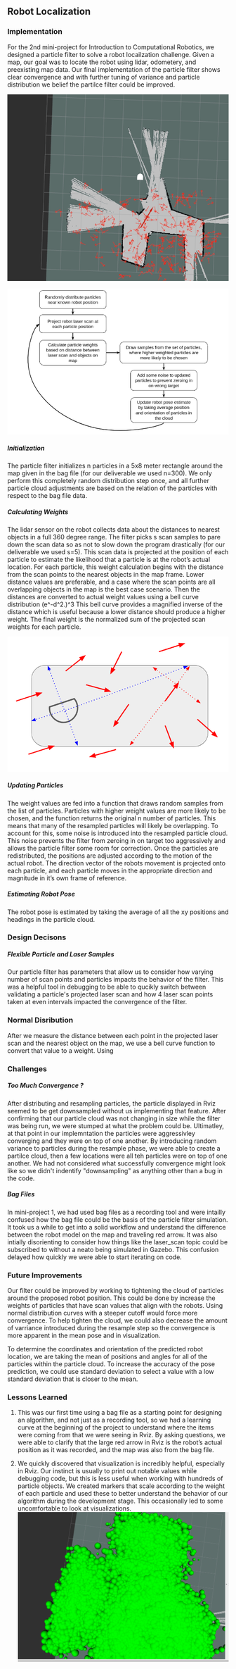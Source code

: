 ## Robot Localization

### Implementation

For the 2nd mini-project for Introduction to Computational Robotics, we designed a particle filter to solve a robot locailzation challenge. Given a map, our goal was to locate the robot using lidar, odometery, and preexisting map data. Our final implementation of the particle filter shows clear convergence and with further tuning of variance and particle distribution we belief the partilce filter could be improved.

![Converge](documentation/convergence.gif)

![Flow](https://github.com/amfry/robot_localization/blob/master/documentation/flow.png)

##### Initialization
The particle filter initializes n particles in a 5x8 meter rectangle around the map given in the bag file (for our deliverable we used n=300). We only perform this completely random distribution step once, and all further particle cloud adjustments are based on the relation of the particles with respect to the bag file data.

##### Calculating Weights
The lidar sensor on the robot collects data about the distances to nearest objects in a full 360 degree range. The filter picks s scan samples to pare down the scan data so as not to slow down the program drastically (for our deliverable we used s=5). This scan data is projected at the position of each particle to estimate the likelihood that a particle is at the robot’s actual location. For each particle, this weight calculation begins with the distance from the scan points to the nearest objects in the map frame. Lower distance values are preferable, and a case where the scan points are all overlapping objects in the map is the best case scenario. Then the distances are converted to actual weight values using a bell curve distribution (e^-d^2.)^3 This bell curve provides a magnified inverse of the distance which is useful because a lower distance should produce a higher weight. The final weight is the normalized sum of the  projected scan weights for each particle.

![Part](https://github.com/amfry/robot_localization/blob/master/documentation/part.png)

##### Updating Particles
The weight values are fed into a function that draws random samples from the list of particles. Particles with higher weight values are more likely to be chosen, and the function returns the original n number of particles. This means that many of the resampled particles will likely be overlapping. To account for this, some noise is introduced into the resampled particle cloud. This noise prevents the filter from zeroing in on target too aggressively and allows the particle filter some room for correction. Once the particles are redistributed, the positions are adjusted according to the motion of the actual robot. The direction vector of the robots movement is projected onto each particle, and each particle moves in the appropriate direction and magnitude in it’s own frame of reference.

##### Estimating Robot Pose
The robot pose is estimated by taking the average of all the xy positions and headings in the particle cloud.

### Design Decisons
##### Flexible Particle and Laser Samples
Our particle filter has parameters that allow us to consider how varying number of scan points and particles impacts the behavior of the filter.  This was a helpful tool in debugging to be able to qucikly switch between validating a particle's projected laser scan and how 4 laser scan points taken at even intervals impacted the convergence of the filter.

### Normal Disribution

After we measure the distance between each point in the projected laser scan and the nearest object on the map, we use a bell curve function to convert that value to a weight. Using 



### Challenges
##### Too Much Convergence ?
After distributing and resampling particles, the particle displayed in Rviz seemed to be get downsampled without us implementing that feature.  After confirming that our particle cloud was not changing in size while the filter was being run, we were stumped at what the problem could be. Ultimatley, at that point in our implemntation the particles were aggressivley converging and they were on top of one another.  By introducing random variance to particles during the resample phase, we were able to create a partilce cloud, then a few locations were all teh particles were on top of one another. We had not considered what successfully convergence might look like so we didn't indentify "downsampling" as anything other than a bug in the code.

##### Bag Files
In mini-project 1, we had used bag files as a recording tool and were intailly confused how the bag file could be the basis of the particle filter simulation.  It took us a while to get into a solid workflow and understand the difference between the robot model on the map and traveling red arrow.  It was also intially disorienting to consider how things like the laser_scan topic could be subscribed to without a neato being simulated in Gazebo. This confusion delayed how quickly we were able to start iterating on code.

### Future Improvements
Our filter could be improved by working to tightening the cloud of particles around the proposed robot position. This could be done by increase the weights of particles that have scan values that align with the robots.  Using normal distribution curves with a steeper cutoff would force more convergence.  To help tighten the cloud, we could also decrease the amount of varriance introduced during the resample step so the convergence is more apparent in the mean pose and in visualization.

To determine the coordinates and orientation of the predicted robot location, we are taking the mean of positions and angles for all of the particles within the particle cloud.  To increase the accuracy of the pose prediction, we could use standard deviation to select a value with a low standard deviation that is closer to the mean.

### Lessons Learned
1. This was our first time using a bag file as a starting point for designing an algorithm, and not just as a recording tool, so we had a learning curve at the beginning of the project to understand where the items were coming from that we were seeing in Rviz. By asking questions, we were able to clarify that the large red arrow in Rviz is the robot’s actual position as it was recorded, and the map was also from the bag file.

2. We quickly discovered that visualization is incredibly helpful, especially in Rviz. Our instinct is usually to print out notable values while debugging code, but this is less useful when working with hundreds of particle objects. We created markers that scale according to the weight of each particle and used these to better understand the behavior of our algorithm during the development stage. This occasionally led to some uncomfortable to look at visualizations.
![Weights](https://github.com/amfry/robot_localization/blob/master/documentation/weights.png)
